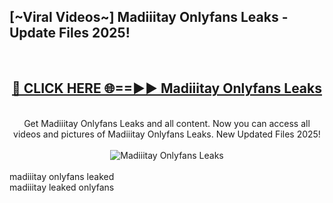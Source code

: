 <h2>[~Viral Videos~] Madiiitay Onlyfans Leaks - Update Files 2025!</h2>
<br>
<div align="center">
<h2><a href="https://betterlinks.top/A2PfLJ" rel="nofollow">🔴 CLICK HERE 🌐==►► Madiiitay Onlyfans Leaks</a></h2>
<br>
Get Madiiitay Onlyfans Leaks and all content. Now you can access all videos and pictures of Madiiitay Onlyfans Leaks. New Updated Files 2025!
<br>
<br>
<a href="https://betterlinks.top/A2PfLJ" rel="nofollow" data-target="animated-image.originalLink"><img src="https://i.ibb.co.com/WyWwxjT/player-gif2.gif" alt="Madiiitay Onlyfans Leaks" style="max-width: 100%; display: inline-block;" data-target="animated-image.originalImage"></a>
</div>
<br>
madiiitay onlyfans leaked<br>
madiiitay leaked onlyfans